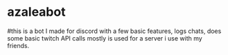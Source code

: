 # azaleabot
#this is a bot I made for discord with a few basic features, logs chats, does some basic twitch API calls
mostly is used for a server i use with my friends.
